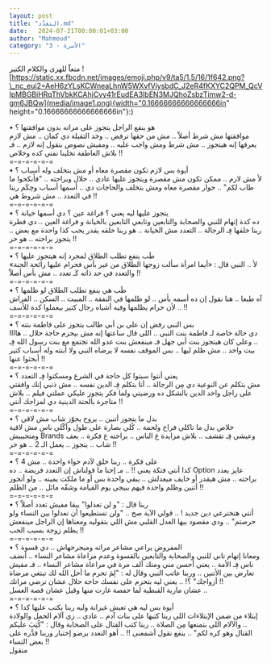 ```yaml
---
layout: post
title: "التعدّد.md"
date:   2024-07-21T00:00:01+03:00
author: "Mahmoud"
category: "3 - الأسرة"
---
```

منعاّ للهرى والكلام الكتير
![https://static.xx.fbcdn.net/images/emoji.php/v9/ta5/1.5/16/1f642.png?\_nc_eui2=AeH6zYLsKCWneaLhnW5WXvfViysbdC_J2eR4fKXYC2QPM_QcVIpMBGBiHRqThVbkKCAhjCvy41rEudEA3IbEN3MJQhoZsbzTimw2-d-gm6JBQw](media/image1.png){width="0.16666666666666666in"
height="0.16666666666666666in"}:)

• هو ينفع الراجل يتجوز على مراته بدون موافقتها ؟\
موافقتها مش شرط أصلاّ .. مش من حقها ترفض .. وخد التقيلة
دي كمان .. مش لازم يعرفها إنه هيتجوز .. مش شرط ومش واجب عليه .. ومفيش
نصوص بتقول إنه لازم .. فـ بلاش العاطفة تخلينا نفتي كده وخلاص !!\
=-=-=-=-=-=\
• أيوة بس لازم تكون مقصرة معاه أو مش بتخلف وله أسباب
؟\
لأ مش لازم .. ممكن تكون مش مقصرة ويتجوز عليها عادي ..
حلال وبراحته .. \"فأنكحوا ما طاب لكم\" .. حوار
مقصرة معاه ومش بتخلف والحاجات دي .. أسمها أسباب وحِكَم ربنا في التعدد ..
مش شروط هي !!\
=-=-=-=-=-=\
• يتجوز عليها ليه يعني ؟ فراغة عين ؟ دي أسمها خيانة
؟\
ده كدة إتهام للنبي والصحابة والتابعين وتابعي التابعين
بالخيانة و فراغة العين .. دي فطرة ربنا خلقها فِـ الرجالة .. التعدد مش
الخيانة .. هو ربنا خلقه يقدر يحب كذا واحدة مع بعض .. يتجوز براحته .. هو
حر !!\
=-=-=-=-=-=\
• طَب ينفع تطلب الطلاق لمجرد إنه هيتجوز عليها ؟\
لأ .. النبي قال : «أيما امرأة سألت زوجها الطلاق من غير
بأس فحرام عليها رائحة الجنة» والتعدد في حد ذاته كَـ تعدد .. مش بأس
أصلاّ !!\
=-=-=-=-=-=\
• طَب هي ينفع تطلب الطلاق لو ظلمها ؟\
آه طبعا .. هنا نقول إن ده أسمه بأس .. لو ظلمها في النفقة
.. المبيت .. السكن .. الفراش .. لأن حرام يظلمها
وفيه أشباه رجال كتير بيعملوا كدة للأسف !!\
=-=-=-=-=-=\
• بس النبي رفض إن علي بن أبي طالب يتجوز على فاطمة بنته
؟\
دي حالة خاصة لـ فاطمة بنت النبي .. اللي قال ساعتها إنه
مش بيحرم حاجة حلال .. هاااا .. وعلي كان هيتجوز بنت أبي جهل فـ مينفعش بنت
عدو الله تجتمع مع بنت رسول الله فِـ بيت واحد .. مش ظلم ليها .. بس الموقف
نفسه لا يرضاه النبي ولا أبنته وله أسباب كتير أبحثوا عنها !!\
=-=-=-=-=-=\
• يعني أنتوا سبتوا كل حاجة في الشرع ومسكتوا فِـ التعدد
؟\
مش بتكلم عن النوعية دي مِن الرجالة .. أنا بتكلم فِـ الدين
نفسه .. مش ذنبي إنك وافقتي على راجل واخد الدين بالشكل ده ورضيتي ولما فكر
يتجوز عليكي عملتي فيلم .. بلاش متاجرة بالحتة الدينية دي لمزاجك
أنتي !!\
=-=-=-=-=-=\
• بدل ما يتجوز أتنين .. يروح يجوّز شاب مش لاقي ؟\
خلاص بدل ما تاكلي فراخ ولحمة .. كُلي بصارة على طول وأكّلي
ناس مش لاقية ومتجيبيش Brands وعيشي فِـ تقشف ..
بلاش مزايدة ع الناس .. براحته ع فكرة .. يعف شاب
.. يتجوز .. يعمل الـ 2 .. هو حر !!\
=-=-=-=-=-=\
• على فكرة .. ربنا خلق لآدم حواء واحدة .. مش 4 ؟\
كدا أنتي فتكة يعني !! .. مـ إحنا ما قولناش إن التعدد
فريضة .. ده Option عايز يعدد براحته .. مش هيقدر
أو خايف ميعدلش .. يبقي واحدة بس أو ما ملكت يمينه .. ولو أتجوز أتنين وظلم
واحدة فيهم بييجي يوم القيامة وشقّه مائل .. من
الظلم !!\
=-=-=-=-=-=\
• ربنا قال : \"و لن تعدلوا\" يبقا مفيش تعدد أصلاّ
؟\
أنتي هتخترعي دين جديد ! .. قولي الآية صح .. \"ولن
تستطيعوا أن تعدلوا بين النساء ولو حرصتم\" .. ودي مقصود بيها العدل القلبي
مش اللي بتقوليه ومعناها إن الراجل مينفعش يظلم زوجة بسبب الحب !!\
=-=-=-=-=-=\
• المفروض يراعي مشاعر مراته وميجرحهاش .. دي قسوة
؟\
ومعانا إتهام تاني للنبي والصحابة والتابعين بالقسوة وعدم
مراعاة مشاعر النساء .. أنضف ناس فِـ الأمة .. يعني أحسن مني ومنك ألف مرة
في مراعاة مشاعر النساء .. فـ مفيش تعارض بين الأتنين .. وربنا عاتب النبي
وقال له : \"لِمَ تحرم ما أحل الله لك تبتغي مرضاة
أزواجك\" ؟! .. يعني ليه بتحرم على نفسك حاجة حلال عشان ترضي مراتك
!!\
عشان مارية القبطية لما حفصة غارت منها وقيل عشان قصة
العسل ..\
=-=-=-=-=-=\
• أيوة بس ليه هي تعيش غيرانة وليه ربنا يكتب عليها كدا
؟\
إبتلاء من ضمن الإبتلاءات اللي ربنا كتبها على بنات آدم ..
عادي .. زي آلام الحمل والولادة .. والآلام اللي بتمنعها مِن الصلاة .. ربنا
كتب القتال على الصحابة وقال : \"كُتِبَ عليكم القتال وهو كره لكم\" .. ينفع
نقول أشمعنى !! .. أهو التعدد برضو إختبار وربنا قدَّره على بعض
النساء !!\
منقول
